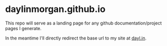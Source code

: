 # daylinmorgan.github.io

This repo will serve as a landing page for any github documentation/project pages I generate.

In the meantime I'll directly redirect the base url to my site at [dayl.in](https://dayl.in).
